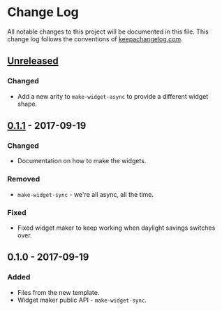 # Change Log
All notable changes to this project will be documented in this file. This change log follows the conventions of [keepachangelog.com](http://keepachangelog.com/).

## [Unreleased]
### Changed
- Add a new arity to `make-widget-async` to provide a different widget shape.

## [0.1.1] - 2017-09-19
### Changed
- Documentation on how to make the widgets.

### Removed
- `make-widget-sync` - we're all async, all the time.

### Fixed
- Fixed widget maker to keep working when daylight savings switches over.

## 0.1.0 - 2017-09-19
### Added
- Files from the new template.
- Widget maker public API - `make-widget-sync`.

[Unreleased]: https://github.com/your-name/poker-face/compare/0.1.1...HEAD
[0.1.1]: https://github.com/your-name/poker-face/compare/0.1.0...0.1.1
